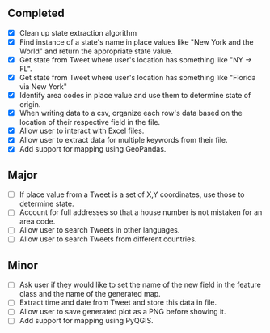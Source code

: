 ## Completed
- [X] Clean up state extraction algorithm
- [X] Find instance of a state's name in place values like "New York and the World" and return the appropriate state value.
- [X] Get state from Tweet where user's location has something like "NY -> FL".
- [X] Get state from Tweet where user's location has something like "Florida via New York"
- [X] Identify area codes in place value and use them to determine state of origin.
- [X] When writing data to a csv, organize each row's data based on the location of their respective field in the file.
- [X] Allow user to interact with Excel files.
- [X] Allow user to extract data for multiple keywords from their file.
- [X] Add support for mapping using GeoPandas.

## Major
- [ ] If place value from a Tweet is a set of X,Y coordinates, use those to determine state.
- [ ] Account for full addresses so that a house number is not mistaken for an area code.
- [ ] Allow user to search Tweets in other languages.
- [ ] Allow user to search Tweets from different countries.

## Minor
- [ ] Ask user if they would like to set the name of the new field in the feature class and the name of the generated map.
- [ ] Extract time and date from Tweet and store this data in file.
- [ ] Allow user to save generated plot as a PNG before showing it.
- [ ] Add support for mapping using PyQGIS.